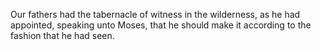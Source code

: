 Our fathers had the tabernacle of witness in the wilderness, as he had appointed, speaking unto Moses, that he should make it according to the fashion that he had seen.
